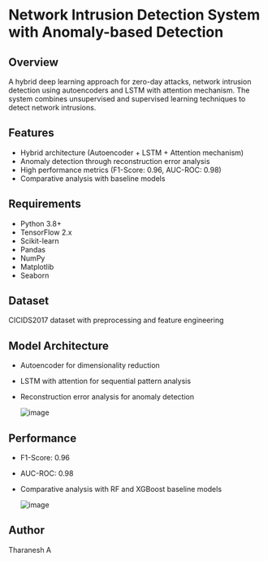 # Network Intrusion Detection System with Anomaly-based Detection

## Overview
A hybrid deep learning approach for zero-day attacks, network intrusion detection using autoencoders and LSTM with attention mechanism. The system combines unsupervised and supervised learning techniques to detect network intrusions.

## Features
- Hybrid architecture (Autoencoder + LSTM + Attention mechanism)
- Anomaly detection through reconstruction error analysis
- High performance metrics (F1-Score: 0.96, AUC-ROC: 0.98)
- Comparative analysis with baseline models

## Requirements
- Python 3.8+
- TensorFlow 2.x
- Scikit-learn
- Pandas
- NumPy
- Matplotlib
- Seaborn

## Dataset
CICIDS2017 dataset with preprocessing and feature engineering

## Model Architecture
- Autoencoder for dimensionality reduction
- LSTM with attention for sequential pattern analysis
- Reconstruction error analysis for anomaly detection

  ![image](https://github.com/user-attachments/assets/7830452b-0345-4e4e-8625-b50ababa61c2)

## Performance
- F1-Score: 0.96
- AUC-ROC: 0.98
- Comparative analysis with RF and XGBoost baseline models

  ![image](https://github.com/user-attachments/assets/76e8c0cd-2dc0-47bc-b12f-b2564785c7fe)

## Author
Tharanesh A
